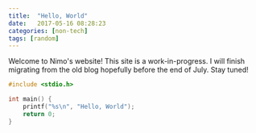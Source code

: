 ```yaml
---
title:  "Hello, World"
date:   2017-05-16 08:28:23
categories: [non-tech]
tags: [random]
---
```


Welcome to Nimo's website! This site is a work-in-progress. I will finish migrating from the old blog hopefully before the end of July. Stay tuned!

```c
#include <stdio.h>

int main() {
    printf("%s\n", "Hello, World");
    return 0;
}
```
